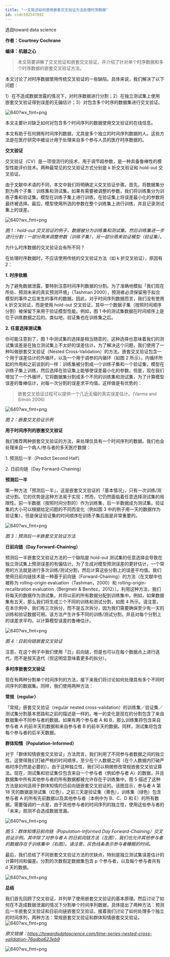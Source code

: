 ```yaml
---
title: "一文简述如何使用嵌套交叉验证方法处理时序数据"
id: csdn102547892
---
```


选自toward data science

**作者：Courtney Cochrane**

****编译**：机器之心**

> 本文简要讲解了交叉验证和嵌套交叉验证，并介绍了针对单个时序数据和多个时序数据的嵌套交叉验证方法。

本文讨论了对时序数据使用传统交叉验证的一些缺陷。具体来说，我们解决了以下问题：

1）在不造成数据泄露的情况下，对时序数据进行分割；2）在独立测试集上使用嵌套交叉验证得到误差的无偏估计；3）对包含多个时序的数据集进行交叉验证。

![640?wx_fmt=png](../img/3e1137f667cd13d9149dbfdfee0c921e.png)

本文主要针对缺乏如何对包含多个时间序列的数据使用交叉验证的在线信息。

本文有助于任何拥有时间序列数据，尤其是多个独立的时间序列数据的人。这些方法是在医疗研究中被设计用于处理来自多个参与人员的医疗时序数据的。

**交叉验证**

交叉验证（CV）是一项很流行的技术，用于调节超参数，是一种具备鲁棒性的模型性能评价技术。两种最常见的交叉验证方式分别是 k 折交叉验证和 hold-out 交叉验证。

由于文献中术语的不同，本文中我们将明确定义交叉验证步骤。首先，将数据集分割为两个子集：训练集和测试集。如果有需要被调整的参数，我们将训练集分为训练子集和验证集。模型在训练子集上进行训练，在验证集上将误差最小化的参数将最终被选择。最后，模型使用所选的参数在整个训练集上进行训练，并且记录测试集上的误差。

![640?wx_fmt=png](../img/1dd2eadebca17755e5a6edb21698f662.png)

*图 1：hold-out 交叉验证的例子。数据被分为训练集和测试集。然后训练集进一步进行分割：一部分用来调整参数（训练子集），另一部分用来验证模型（验证集）。*

为什么时序数据的交叉验证会有所不同？

在处理时序数据时，不应该使用传统的交叉验证方法（如 k 折交叉验证），原因有2：

**1\. 时序依赖**

为了避免数据泄露，要特别注意时间序列数据的分割。为了准确地模拟「我们现在所处、预测未来的真实预测环境」（Tashman 2000），预测者必须保留用于拟合模型的事件之后发生的事件的数据。因此，对于时间序列数据而言，我们没有使用 k 折交叉验证，而是使用 hold-out 交叉验证，其中一个数据子集（按照时间顺序分割）被保留下来用于验证模型性能。例如，图 1 中的测试集数据在时间顺序上是位于训练数据之后的。类似地，验证集也在训练集之后。

**2\. 任意选择测试集**

你可能注意到了，图 1 中测试集的选择是相当随意的，这种选择也意味着我们的测试集误差是在独立测试集上不太好的误差估计。为了解决这个问题，我们使用了一种叫做嵌套交叉验证（Nested Cross-Validation）的方法。嵌套交叉验证包含一个用于误差估计的外循环，以及一个用于调参的内循环（如图 2 所示）。内循环所起的作用和之前谈到的一样：训练集被分割成一个训练子集和一个验证集，模型在训练子集上训练，然后选择在验证集上能够使误差最小化的参数。但是，现在我们增加了一个外循环，它将数据集分割成多个不同的训练集和测试集，为了计算模型误差的鲁棒估计，对每一次分割的误差求平均值。这样做是有优势的：

> 嵌套交叉验证过程可以提供一个几近无偏的真实误差估计。(Varma and Simon 2006)

![640?wx_fmt=png](../img/2b501d9c201ac267f73acaceecc8d88a.png)

*图 2：嵌套交叉验证示例*

**用于时间序列的嵌套交叉验证**

我们推荐两种嵌套交叉验证的方法，来处理仅具有一个时间序列的数据。我们也会处理来自一个病人/参与者的多天医疗数据：

1\. 预测后一半（Predict Second Half）

2\. 日前向链（Day Forward-Chaining）

**预测后一半**

第一种方法「预测后一半」，这是嵌套交叉验证的「基本情况」，只有一次训练/测试分割。它的优势是这种方法易于实现；然而，它仍然面临着任意选择测试集的局限性。前一半数据（按照时间分割的）作为训练集，后一半数据成为测试集。验证集的大小可以根据给定问题的不同而变化（例如图 3 中的例子用一天的数据作为验证集），但是保证验证集的时间顺序在训练子集后面是非常重要的。

![640?wx_fmt=png](../img/19dbd5ead3df78279a76adbae04db29d.png)

*图 3：预测后一半嵌套交叉验证方法*

**日前向链（Day Forward-Chaining）**

预测后一半嵌套交叉验证方法的一个缺陷是 hold-out 测试集的任意选择会导致在独立测试集上预测误差的有偏估计。为了生成对模型预测误差的更好估计，一个常用的方法就是进行多次训练/测试分割，然后计算这些分割上的误差平均值。我们使用日前向链技术是一种基于前向链（Forward-Chaining）的方法（在文献中也被称为 rolling-origin evaluation（Tashman，2000）和 rolling-origin-recalibration evaluation（Bergmeir & Benitez，2012））。利用这种方法，我们将每天的数据作为测试集，并将以前的所有数据分配到训练集中。例如，如果数据集有五天，那么我们将生成三个不同的训练和测试分割，如图 4 所示。请注意，在本示例中，我们有三次拆分，而不是五次拆分，因为我们需要确保至少有一天的训练和验证数据可用。该方法产生许多不同的训练/测试分割，并且对每个分割上的误差求平均，以计算模型误差的鲁棒估计。

![640?wx_fmt=png](../img/b015ebfdf0b2525fb3e673dde78ac59d.png)

*图 4：日前向链嵌套交叉验证*

注意，在这个例子中我们使用「日」前向链，但是也可以在每个数据点上进行迭代，而不是按天迭代（但这明显意味着更多的拆分）。

**多时序嵌套交叉验证**

现在有两种分割单个时间序列的方法，接下来我们将讨论如何处理具有多个不同时间序列的数据集。同样，我们使用两种方法：

**常规（regular）**

「常规」嵌套交叉验证（regular nested cross-validation）的训练集／验证集／测试集分割基本思路和之前的描述是一样的。唯一的变化是现在的分割包含了来自数据集中不同参与者的数据。如果有两个参与者 A 和 B，那么训练集将包含来自参与者 A 的前半天的数据和来自参与者 B 的前半天的数据。同样，测试集将包含每个参与者的后半天数据。

**群体知情（Population-Informed）**

对于「群体知情嵌套交叉验证」方法而言，我们利用了不同参与者数据之间的独立性。这使得我们打破严格的时间顺序，至少在个人数据之间（在个人数据内打破严格时序仍然是必要的）。由于这种独立性，我们可以稍微修改常规嵌套交叉验证算法。现在，测试集和验证集仅包含来自一个参与者（例如参与者 A）的数据，并且数据集中所有其他参与者的所有数据都被允许存在于训练集中。图 5 描述了这种方法是如何适用于群体知情的日前向链嵌套交叉验证的。该图显示，参与者 A 第 18 天的数据是测试集（红色），之前三天是验证集（黄色），训练集（绿色）包含参与者 A 的所有先前数据以及其他参与者（本例中为 B、C、D 和 E）的所有数据。需要强调的一点是，由于其他参与者的时间序列的独立性，使用这些参与者的「未来」观测不会造成数据泄漏。

![640?wx_fmt=png](../img/330af26b3d23ddab988b76d70c4658bb.png)

*图 5：群体知情日前向链（Population-Informed Day Forward-Chaining）交叉验证示例。其中除了对参与者 A 的日前向链方法（左图），我们也允许其他参与者的数据存在于训练集中（右图）。请注意，灰色线条表示参与者睡眠的时间。*

最后，我们总结了不同嵌套交叉验证方法的优缺点，特别是独立测试集误差估计的计算时间和偏差。分割的次数假定数据集包含 p 个参与者，以及每个参与者共有 d 天的数据。

![640?wx_fmt=png](../img/cc486a72d00d80caac5b3b2907bddfaa.png)

**总结**

我们首先回顾了交叉验证，并列举了使用嵌套交叉验证的基本原理。然后讨论了如何在不造成数据泄漏的情况下分割单个时间序列数据，具体提出了两种方法：预测后一半嵌套交叉验证和日前向链嵌套交叉验证。接着我们讨论了如何处理多个独立的时间序列，两种方法：常规嵌套交叉验证和群体知情嵌套交叉验证。![640?wx_fmt=png](../img/52f8e4deb0f7d0c8136c367bd032f841.png)

*原文链接：https://towardsdatascience.com/time-series-nested-cross-validation-76adba623eb9*

![640?wx_fmt=png](../img/77a102cc644938ab22bb0df9802930a8.png)